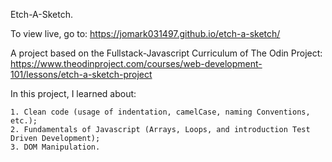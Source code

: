 Etch-A-Sketch.

To view live, go to: https://jomark031497.github.io/etch-a-sketch/

A project based on the Fullstack-Javascript Curriculum of The Odin Project: https://www.theodinproject.com/courses/web-development-101/lessons/etch-a-sketch-project

In this project, I learned about:

    1. Clean code (usage of indentation, camelCase, naming Conventions, etc.);
    2. Fundamentals of Javascript (Arrays, Loops, and introduction Test Driven Development);
    3. DOM Manipulation.